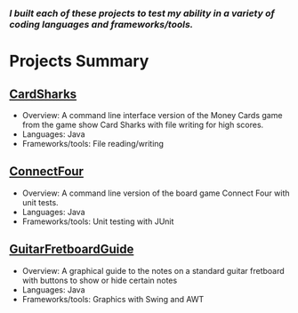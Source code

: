### ***I built each of these projects to test my ability in a variety of coding languages and frameworks/tools.*** 

 # Projects Summary

## [CardSharks](https://github.com/ChessGuy/side-projects/tree/main/CardSharks)
- Overview:  A command line interface version of the Money Cards game from the game show Card Sharks  with file writing for high scores.
- Languages:  Java
- Frameworks/tools:  File reading/writing

## [ConnectFour](https://github.com/ChessGuy/side-projects/tree/main/ConnectFour)
- Overview:  A command line version of the board game Connect Four with unit tests.
- Languages:  Java
- Frameworks/tools:  Unit testing with JUnit

## [GuitarFretboardGuide](https://github.com/ChessGuy/side-projects/tree/main/GuitarFretboardGuide)
- Overview:  A graphical guide to the notes on a standard guitar fretboard with buttons to show or hide certain notes
- Languages:  Java
- Frameworks/tools:  Graphics with Swing and AWT

